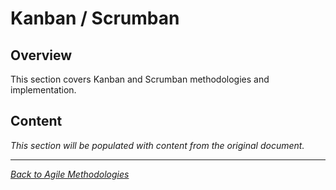 # Kanban / Scrumban

## Overview

This section covers Kanban and Scrumban methodologies and implementation.

## Content

*This section will be populated with content from the original document.*

---

*[Back to Agile Methodologies](index.md)*
